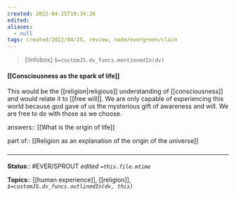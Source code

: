```yaml
---
created: 2022-04-25T19:34:26 
edited: 
aliases:
  - null
tags: created/2022/04/25, review, node/evergreen/claim
---
```

> [!infobox]
`$=customJS.dv_funcs.mentionedIn(dv)`

#### [[Consciousness as the spark of life]]

This would be the [[religion|religious]] understanding of [[consciousness]] and would relate it to [[free will]].
We are only capable of experiencing this world because god gave of us the mysterious gift of awareness and will. We are free to do with those as we choose.

answers:: [[What is the origin of life]]

part of:: [[Religion as an explanation of the origin of the universe]]

### <hr class="footnote"/>

**Status**:: #EVER/SPROUT
*edited `=this.file.mtime`*

**Topics**:: [[human experience]], [[religion]],  
*`$=customJS.dv_funcs.outlinedIn(dv, this)`*
